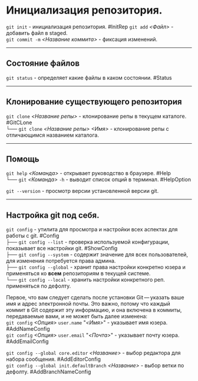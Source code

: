 # Инициализация репозитория.

`git init` - инициализация репозитория. #InitRep 
`git add` _<Файл>_ - добавить файл в staged.  
`git commit -m` _<Название коммита>_ - фиксация изменений.  

---
## Состояние файлов

`git status` - определяет какие файлы в каком состоянии. #Status  

---
## Клонирование существующего репозитория

`git clone` _<Название репы>_ - клонирование репы в текущем каталоге. #GitCLone  
 └── `git clone` _<Название репы>_ _<Имя>_ - клонирование репы с отличающимся названием каталога.  

---
## Помощь

`git help` _<Команда>_ - открывает руководство в браузере. #Help  
 └── `git` _<Команда>_ `-h` - выводит список опций в терминал. #HelpOption

`git --version` - просмотр версии установленной версии git.  

---
## Настройка git под себя.

`git config` - утилита для просмотра и настройки всех аспектах для работы с git. #Config  
 ├── `git config --list` - проверка используемой конфигурации, показывает все настройки git. #ShowConfig  
 ├── `git config --system` - содержит значение для всех пользователей, для изменения потребуется права админа.  
 ├── `git config --global` - хранит права настройки конкретно юзера и применяться ко **всем** репозиториям в текущей системе.  
 └── `git config --local` - хранить настройки конкретного реп. применяться по дефолту.   
 
Первое, что вам следует сделать после установки Git — указать ваше имя и адрес электронной почты. Это важно, потому что каждый  
коммит в Git содержит эту информацию, и она включена в коммиты, передаваемые вами, и не может быть далее изменена:  
	`git config` _<Oпция>_ `user.name` "_<Имя>_"  - указывает имя юзера. #AddNameConfig  
	`git config` _<Oпция>_ `user.email` "_<Почта>_" - указывает почту юзера. #AddEmailConfig  

`git config --global core.editor` _<Название>_ - выбор редактора для набора сообщения. #AddEditorConfig  
`git config --global init.defaultBranch` _<Название>_ - выбор ветки по дефолту. #AddBranchNameConfig  
